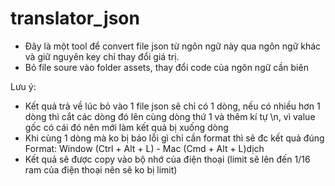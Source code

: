 # translator_json
- Đây là một tool để convert file json từ ngôn ngữ này qua ngôn ngữ khác và giữ nguyên key
chỉ thay đổi giá trị.
- Bỏ file soure vào folder assets, thay đổi code của ngôn ngữ cần biên

Lưu ý:
* Kết quả trả về lúc bỏ vào 1 file json sẽ chỉ có 1 dòng, nếu có nhiều hơn
1 dòng thì cắt các dòng đó lên cùng dòng thứ 1 và thêm kí tự \n, vì value gốc có cái
đó nên mới làm kết quả bị xuống dòng
* Khi cùng 1 dòng mà ko bị báo lỗi gì chỉ cần format thì sẽ đc kết quả đúng
Format: Window (Ctrl + Alt + L) - Mac (Cmd + Alt + L)dịch
* Kết quả sẽ được copy vào bộ nhớ của điện thoại (limit sẽ lên đến 1/16 ram
của điện thoại nên sẽ ko bị limit)

